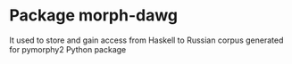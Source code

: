 # Package morph-dawg

It used to store and gain access from Haskell to Russian corpus generated for pymorphy2 Python package 


